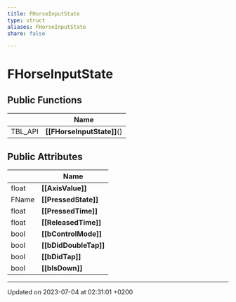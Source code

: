 ```yaml
---
title: FHorseInputState
type: struct
aliases: FHorseInputState
share: false

---
```


# FHorseInputState





## Public Functions

|                | Name           |
| -------------- | -------------- |
| TBL_API | **[[FHorseInputState]]**() |

## Public Attributes

|                | Name           |
| -------------- | -------------- |
| float | **[[AxisValue]]**  |
| FName | **[[PressedState]]**  |
| float | **[[PressedTime]]**  |
| float | **[[ReleasedTime]]**  |
| bool | **[[bControlMode]]**  |
| bool | **[[bDidDoubleTap]]**  |
| bool | **[[bDidTap]]**  |
| bool | **[[bIsDown]]**  |

-------------------------------

Updated on 2023-07-04 at 02:31:01 +0200
